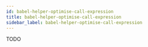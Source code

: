 ```yaml
---
id: babel-helper-optimise-call-expression
title: babel-helper-optimise-call-expression
sidebar_label: babel-helper-optimise-call-expression
---
```


TODO

